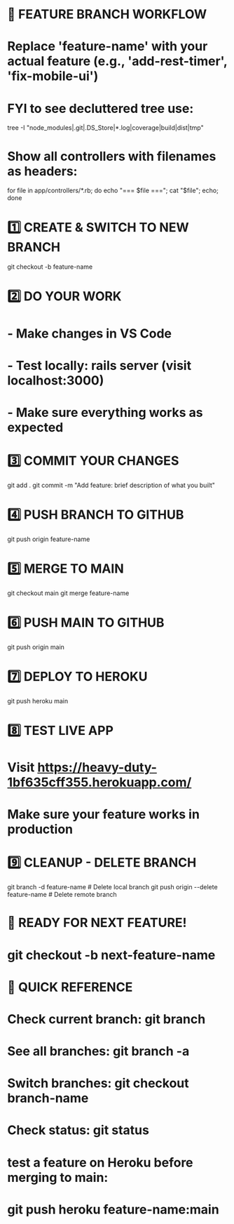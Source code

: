 
# 🚀 FEATURE BRANCH WORKFLOW
# Replace 'feature-name' with your actual feature (e.g., 'add-rest-timer', 'fix-mobile-ui')


# FYI to see decluttered tree use:
tree -I "node_modules|.git|.DS_Store|*.log|coverage|build|dist|tmp"
# Show all controllers with filenames as headers:
for file in app/controllers/*.rb; do echo "=== $file ==="; cat "$file"; echo; done

# 1️⃣ CREATE & SWITCH TO NEW BRANCH
git checkout -b feature-name

# 2️⃣ DO YOUR WORK
# - Make changes in VS Code
# - Test locally: rails server (visit localhost:3000)
# - Make sure everything works as expected

# 3️⃣ COMMIT YOUR CHANGES
git add .
git commit -m "Add feature: brief description of what you built"

# 4️⃣ PUSH BRANCH TO GITHUB
git push origin feature-name

# 5️⃣ MERGE TO MAIN
git checkout main
git merge feature-name

# 6️⃣ PUSH MAIN TO GITHUB
git push origin main

# 7️⃣ DEPLOY TO HEROKU
git push heroku main

# 8️⃣ TEST LIVE APP
# Visit https://heavy-duty-1bf635cff355.herokuapp.com/
# Make sure your feature works in production

# 9️⃣ CLEANUP - DELETE BRANCH
git branch -d feature-name                    # Delete local branch
git push origin --delete feature-name        # Delete remote branch

# 🔄 READY FOR NEXT FEATURE!
# git checkout -b next-feature-name

# 📝 QUICK REFERENCE
# Check current branch:     git branch
# See all branches:         git branch -a
# Switch branches:          git checkout branch-name
# Check status:             git status
# test a feature on Heroku before merging to main:
#                           git push heroku feature-name:main
